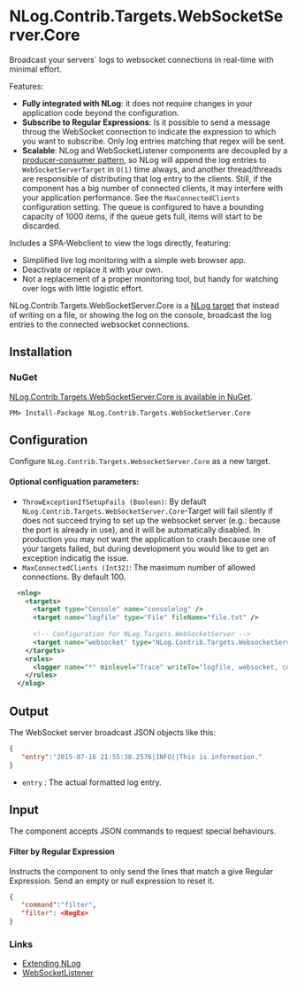 # NLog.Contrib.Targets.WebSocketServer.Core

Broadcast your servers´ logs to websocket connections in real-time with minimal effort.

Features:

* **Fully integrated with NLog**: it does not require changes in your application code beyond the configuration.
* **Subscribe to Regular Expressions**: Is it possible to send a message throug the WebSocket connection to indicate the expression to which you want to
  subscribe. Only log entries matching that regex will be sent.
* **Scalable**: NLog and WebSocketListener components are decoupled by a [producer-consumer pattern](http://www.ni.com/white-paper/3023/en/), so NLog will
  append the log entries to `WebSocketServerTarget` in `O(1)` time always, and another thread/threads are responsible of distributing that log entry to the
  clients. Still, if the component has a big number of connected clients, it may interfere with your application performance. See the `MaxConnectedClients`
  configuration setting. The queue is configured to have a bounding capacity of 1000 items, if the queue gets full, items will start to be discarded.

Includes a SPA-Webclient to view the logs directly, featuring:

[//]: # (* Subscribe to a regular expressions to remove undesired lines.)

* Simplified live log monitoring with a simple web browser app.
* Deactivate or replace it with your own.
* Not a replacement of a proper monitoring tool, but handy for watching over logs with little logistic effort.

NLog.Contrib.Targets.WebSocketServer.Core is a [NLog target](https://github.com/nlog/nlog/wiki/Targets) that instead of writing on a file, or showing the log on the
console, broadcast the log entries to the connected websocket connections.

[//]: # ([Checkout this example of a log viewer done in Angular]&#40;//github.com/vtortola/NLog.Contrib.Targets.WebSocketServer/wiki/WebSocket-log-viewer-UI-example-with-AngularJS&#41;. )

[//]: # (![AngularJS Log viewer]&#40;http://vtortola.github.io/NLog.Contrib.Targets.WebSocketServer/screenshot.png&#41;)

## Installation

### NuGet

[NLog.Contrib.Targets.WebSocketServer.Core is available in NuGet](https://www.nuget.org/packages/NLog.Contrib.Targets.WebSocketServer.Core/).

```
PM> Install-Package NLog.Contrib.Targets.WebSocketServer.Core
```

## Configuration

Configure `NLog.Contrib.Targets.WebsocketServer.Core` as a new target.

#### Optional configuation parameters:

* `ThrowExceptionIfSetupFails (Boolean)`: By default `NLog.Contrib.Targets.WebSocketServer.Core`-Target will fail silently if does not succeed trying to set up the
  websocket server (e.g.: because the port is already in use), and it will be automatically disabled. In production you may not want the application to crash
  because one of your targets failed, but during development you would like to get an exception indicatig the issue.
* `MaxConnectedClients (Int32)`: The maximum number of allowed connections. By default 100.

```xml
  <nlog>
    <targets>
      <target type="Console" name="consolelog" />
      <target name="logfile" type="File" fileName="file.txt" />
      
      <!-- Configuration for NLog.Targets.WebSocketServer -->
      <target name="websocket" type="NLog.Contrib.Targets.WebsocketServer.Core" />
    </targets>
    <rules>
      <logger name="*" minlevel="Trace" writeTo="logfile, websocket, consolelog" />
    </rules>
  </nlog>
```

## Output

The WebSocket server broadcast JSON objects like this:

```json
{
   "entry":"2015-07-16 21:55:38.2576|INFO||This is information."
}
```

* `entry` : The actual formatted log entry.

## Input

The component accepts JSON commands to request special behaviours.

#### Filter by Regular Expression

Instructs the component to only send the lines that match a give Regular Expression. Send an empty or null expression to reset it.

```json
{
   "command":"filter",
   "filter": <RegEx>
}
```

### Links

* [Extending NLog](//github.com/nlog/nlog/wiki/Extending%20NLog)
* [WebSocketListener](//vtortola.github.io/WebSocketListener/)
